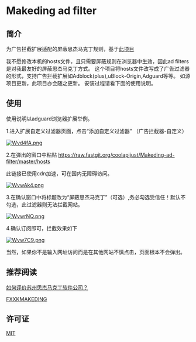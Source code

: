 # Makeding ad filter


## 简介

为广告拦截扩展适配的屏蔽思杰马克丁规则，基于[此项目](https://github.com/Skimige/AntiMakedingHosts)


我不愿修改本机的hosts文件，且只需要屏蔽规则在浏览器中生效，因此ad filters是对我最友好的屏蔽思杰马克丁方式。
这个项目将hosts文件改写成了广告过滤器的形式，支持广告拦截扩展如Adblock(plus),uBlock-Origin,Adguard等等。
如源项目更新，此项目亦会随之更新。
安装过程请看下面的使用说明。

## 使用

使用说明以adguard浏览器扩展举例。

1.进入扩展自定义过滤器页面，点击“添加自定义过滤器” （广告拦截器-自定义）

[![Wvd4fA.png](https://z3.ax1x.com/2021/07/31/Wvd4fA.png)](https://imgtu.com/i/Wvd4fA)

2.在弹出的窗口中粘贴 https://raw.fastgit.org/coolapijust/Makeding-ad-filter/master/hosts

此链接已使用cdn加速，可在国内无障碍访问。

[![WvwAk4.png](https://z3.ax1x.com/2021/07/31/WvwAk4.png)](https://imgtu.com/i/WvwAk4)

3.在确认窗口中将标题改为“屏蔽思杰马克丁”（可选）,务必勾选受信任！默认不勾选，此过滤器则无法拦截网站。

[![WvwrNQ.png](https://z3.ax1x.com/2021/07/31/WvwrNQ.png)](https://imgtu.com/i/WvwrNQ)

4.确认订阅即可，拦截效果如下

[![Wvw7C9.png](https://z3.ax1x.com/2021/07/31/Wvw7C9.png)](https://imgtu.com/i/Wvw7C9)

当然，如果你不是输入网址访问而是在其他网站不慎点击，页面根本不会弹出。

## 推荐阅读

[如何评价苏州思杰马克丁软件公司？](https://www.zhihu.com/question/46746200?sort=created)

[FXXKMAKEDING](https://www.fxxkmakeding.xyz/)

## 许可证

[MIT](https://github.com/Skimige/AntiMakedingHosts/blob/master/LICENSE)
